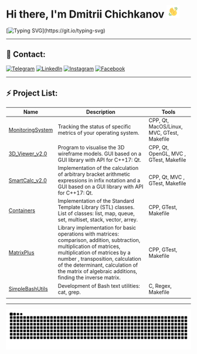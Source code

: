 # Hi there, I'm Dmitrii Chichkanov <img src="https://github.com/mrdamos69/mrdamos69/blob/main/.github/assets/hey.gif?raw=true" height="35px" width="35px">

[![Typing SVG](https://readme-typing-svg.herokuapp.com?color=%2336BCF7&lines=Welcome+to+my+GitHub+profile!)](https://git.io/typing-svg)
___
<!-- <div align="center">
<a href="https://github.com/mrdamos69/mrdamos69">
  <img align="center" src="https://github-readme-stats.vercel.app/api/top-langs/?username=mrdamos69&theme=dracula&hide_langs_below=1" />
</a>
<a href="https://github.com/mrdamos69/mrdamos69">
<img align="center" src="https://github-readme-stats.vercel.app/api?username=mrdamos69&show_icons=true&theme=dracula"
</a>
</div>

___ -->
## 📱 Contact:

[![Telegram](https://img.shields.io/badge/Telegram-2CA5E0?style=for-the-badge&logo=telegram&logoColor=white)](https://t.me/mrdamos69)
[![LinkedIn](https://img.shields.io/badge/linkedin-%230077B5.svg?style=for-the-badge&logo=linkedin&logoColor=white)](https://www.linkedin.com/in/dmitrii-chichkanov-29a23a256/)
[![Instagram](https://img.shields.io/badge/Instagram-1877F2?style=for-the-badge&logo=instagram&logoColor=white)](https://www.instagram.com/mrdamos69/)
[![Facebook](https://img.shields.io/badge/Facebook-1877F2?style=for-the-badge&logo=facebook&logoColor=white)](https://www.facebook.com/dmitry.chichkanov.5)
___

## ⚡ Project List:
| Name | Description | Tools |
| --- | --- | --- |
| [MonitoringSystem](https://github.com/mrdamos69/MonitoringSystem)| Tracking the status of specific metrics of your operating system. | 	CPP, Qt, MacOS/Linux, MVC, GTest, Makefile |
| [3D_Viewer_v2.0](https://github.com/mrdamos69/3D_Viewer_v2.0)| Program to visualise the 3D wireframe models. GUI based on a GUI library with API for C++17: Qt.  | 	CPP, Qt, OpenGL, MVC , GTest, Makefile |
| [SmartCalc_v2.0](https://github.com/mrdamos69/SmartCalc_v2.0)| Implementation of the calculation of arbitrary bracket arithmetic expressions in infix notation and a GUI based on a GUI library with API for C++17: Qt.  | 	CPP, Qt, MVC , GTest, Makefile |
| [Containers](https://github.com/mrdamos69/Containers) | Implementation of the Standard Template Library (STL) classes. List of classes: list, map, queue, set, multiset, stack, vector, arrey. | CPP, GTest, Makefile |
| [MatrixPlus](https://github.com/mrdamos69/MatrixPlus) | Library implementation for basic operations with matrices: comparison, addition, subtraction, multiplication of matrices, multiplication of matrices by a number , transposition, calculation of the determinant, calculation of the matrix of algebraic additions, finding the inverse matrix. | CPP, GTest, Makefile |
| [SimpleBashUtils](https://github.com/mrdamos69/SimpleBashUtils) | Development of Bash text utilities: cat, grep. | C, Regex, Makefile |
| | |
___

![Snake animation](https://github.com/mrdamos69/mrdamos69/blob/output/github-contribution-grid-snake.svg)
